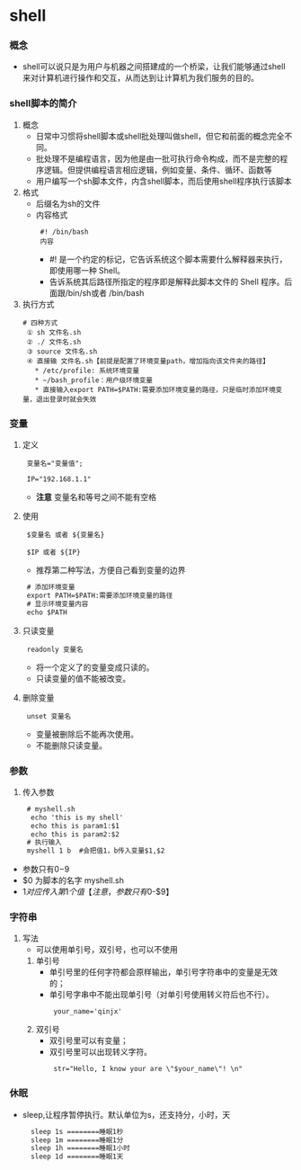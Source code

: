 # shell
### 概念
* shell可以说只是为用户与机器之间搭建成的一个桥梁，让我们能够通过shell来对计算机进行操作和交互，从而达到让计算机为我们服务的目的。
### shell脚本的简介
1. 概念
   * 日常中习惯将shell脚本或shell批处理叫做shell，但它和前面的概念完全不同。
   * 批处理不是编程语言，因为他是由一批可执行命令构成，而不是完整的程序逻辑。但提供编程语言相应逻辑，例如变量、条件、循环、函数等
   * 用户编写一个sh脚本文件，内含shell脚本，而后使用shell程序执行该脚本
2. 格式
   * 后缀名为sh的文件
   * 内容格式
      ```
       #! /bin/bash
       内容
      ```
      * #! 是一个约定的标记，它告诉系统这个脚本需要什么解释器来执行，即使用哪一种 Shell。
      * 告诉系统其后路径所指定的程序即是解释此脚本文件的 Shell 程序。后面跟/bin/sh或者 /bin/bash
3. 执行方式
    ```
    # 四种方式
     ① sh 文件名.sh
     ② ./ 文件名.sh
     ③ source 文件名.sh
     ④ 直接输 文件名.sh【前提是配置了环境变量path，增加指向该文件夹的路径】
       * /etc/profile: 系统环境变量
       * ~/bash_profile：用户级环境变量
       * 直接输入export PATH=$PATH:需要添加环境变量的路径，只是临时添加环境变量，退出登录时就会失效 
    ```

### 变量
1. 定义
   ```
    变量名="变量值";

    IP="192.168.1.1"
   ```
   * **注意** 变量名和等号之间不能有空格
2. 使用
   ```
    $变量名 或者 ${变量名}

    $IP 或者 ${IP}
   ```
   * 推荐第二种写法，方便自己看到变量的边界
   ```html
    # 添加环境变量
    export PATH=$PATH:需要添加环境变量的路径
    # 显示环境变量内容 
    echo $PATH
   ```
3. 只读变量
   ```
    readonly 变量名
   ```
   * 将一个定义了的变量变成只读的。
   * 只读变量的值不能被改变。

4. 删除变量
   ```
    unset 变量名
   ```
   * 变量被删除后不能再次使用。
   * 不能删除只读变量。

### 参数   
1. 传入参数
   ```html
    # myshell.sh
     echo 'this is my shell'
     echo this is param1:$1
     echo this is param2:$2
    # 执行输入
    myshell 1 b  #会把值1，b传入变量$1,$2
   ```
* 参数只有$0-$9   
* $0 为脚本的名字 myshell.sh
* $1 对应传入第1个值【注意，参数只有$0-$9】
      

### 字符串
1. 写法
   * 可以使用单引号，双引号，也可以不使用
   1. 单引号
      * 单引号里的任何字符都会原样输出，单引号字符串中的变量是无效的；
      * 单引号字串中不能出现单引号（对单引号使用转义符后也不行）。
        ```
         your_name='qinjx'
        ```
   2. 双引号
      * 双引号里可以有变量；
      * 双引号里可以出现转义字符。
        ```
         str="Hello, I know your are \"$your_name\"! \n"
        ```
### 休眠
* sleep,让程序暂停执行。默认单位为s，还支持分，小时，天
  ```html
    sleep 1s ========睡眠1秒 
    sleep 1m ========睡眠1分 
    sleep 1h ========睡眠1小时 
    sleep 1d ========睡眠1天

  ```
